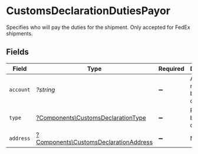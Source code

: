 # CustomsDeclarationDutiesPayor

Specifies who will pay the duties for the shipment. Only accepted for FedEx shipments.


## Fields

| Field                                                                                         | Type                                                                                          | Required                                                                                      | Description                                                                                   | Example                                                                                       |
| --------------------------------------------------------------------------------------------- | --------------------------------------------------------------------------------------------- | --------------------------------------------------------------------------------------------- | --------------------------------------------------------------------------------------------- | --------------------------------------------------------------------------------------------- |
| `account`                                                                                     | *?string*                                                                                     | :heavy_minus_sign:                                                                            | Account number to be billed for duties.                                                       | 2323434543                                                                                    |
| `type`                                                                                        | [?Components\CustomsDeclarationType](../../Models/Components/CustomsDeclarationType.md)       | :heavy_minus_sign:                                                                            | Party to be billed for duties.                                                                | THIRD_PARTY                                                                                   |
| `address`                                                                                     | [?Components\CustomsDeclarationAddress](../../Models/Components/CustomsDeclarationAddress.md) | :heavy_minus_sign:                                                                            | N/A                                                                                           |                                                                                               |